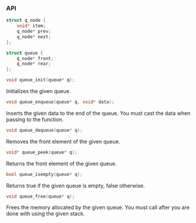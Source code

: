 ### API

```c
struct q_node {
	void* item;
	q_node* prev;
	q_node* next;
};

struct queue {
	q_node* front;
	q_node* rear;
};
```

```c
void queue_init(queue* q);
```

Initializes the given queue.

```c
void queue_enqueue(queue* q, void* data);
```

Inserts the given data to the end of the queue. You must cast the data when passing to the function.

```c
void queue_dequeue(queue* q);
```

Removes the front element of the given queue.

```c
void* queue_peek(queue* q);
```

Returns the front element of the given queue.

```c
bool queue_isempty(queue* q);
```

Returns true if the given queue is empty, false otherwise.

```c
void queue_free(queue* q);
```

Frees the memory allocated by the given queue. You must call after you are done with using the given stack.